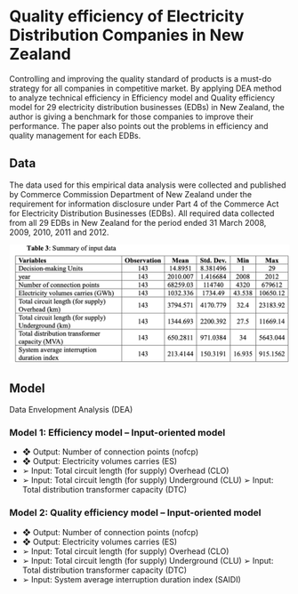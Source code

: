 
# Quality efficiency of Electricity Distribution Companies in New Zealand

Controlling and improving the quality standard of products is a must-do strategy for all companies in competitive market. By applying DEA method to analyze technical efficiency in Efficiency model and Quality efficiency model for 29 electricity distribution businesses (EDBs) in New Zealand, the author is giving a benchmark for those companies to improve their performance. The paper also points out the problems in efficiency and quality management for each EDBs.

## Data
The data used for this empirical data analysis were collected and published by Commerce Commission Department of New Zealand under the requirement for information disclosure under Part 4 of the Commerce Act for Electricity Distribution Businesses (EDBs). All required data collected from all 29 EDBs in New Zealand for the period ended 31 March 2008, 2009, 2010, 2011 and 2012.

![Data](https://github.com/HAKO411/Quality-efficiency-of-Electricity-Distribution-Companies-in-New-Zealand/blob/master/Jpeg/Summary%20of%20input%20data.png)
 ## Model
 Data Envelopment Analysis (DEA)
 ### Model 1: Efficiency model – Input-oriented model
* ❖ Output: Number of connection points (nofcp)
* ❖ Output: Electricity volumes carries (ES)
* ➢ Input: Total circuit length (for supply) Overhead (CLO)
* ➢ Input: Total circuit length (for supply) Underground (CLU) ➢ Input: Total distribution transformer capacity (DTC)
### Model 2: Quality efficiency model – Input-oriented model
* ❖ Output: Number of connection points (nofcp)
* ❖ Output: Electricity volumes carries (ES)
* ➢ Input: Total circuit length (for supply) Overhead (CLO)
* ➢ Input: Total circuit length (for supply) Underground (CLU) ➢ Input: Total distribution transformer capacity (DTC)
* ➢ Input: System average interruption duration index (SAIDI)
